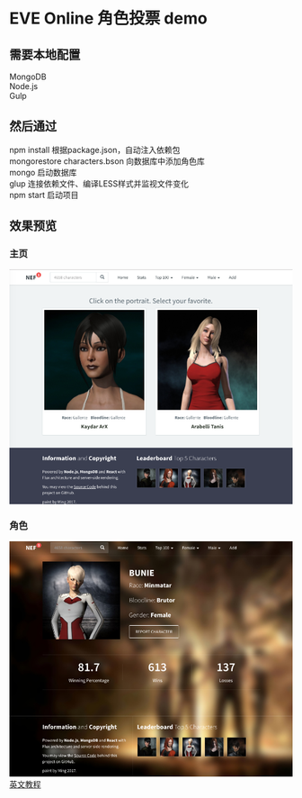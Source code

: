 <h1>EVE Online 角色投票 demo</h1>
<h2>需要本地配置</h2>
    MongoDB<br>
    Node.js<br>
    Gulp
<h2>然后通过</h2>
    npm install 根据package.json，自动注入依赖包 <br>
    mongorestore characters.bson 向数据库中添加角色库 <br>
    mongo 启动数据库 <br>
    glup 连接依赖文件、编译LESS样式并监视文件变化 <br>
    npm start 启动项目
<h2>效果预览</h2>
<h3>主页</h3>
<img src="Home.png">
<h3>角色</h3>
<img src="character.png">
<a href="http://sahatyalkabov.com/create-a-character-voting-app-using-react-nodejs-mongodb-and-socketio/">英文教程</a>
